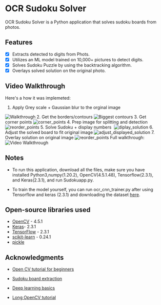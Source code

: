 # OCR Sudoku Solver 
OCR Sudoku Solver is a Python application that solves sudoku boards from photos. 

## Features 
- [x] Extracts detected to digits from Phots.
- [x] Utilizes an ML model trained on 10,000+ pictures to detect digits. 
- [x] Solves Sudoku Puzzle by using the backtracking algorithm.
- [x] Overlays solved solution on the original photo. 

## Video Walkthrough 
Here's a how it was implemeted:
1. Apply Grey scale + Gaussian blur to the orginal image 
<img src='2.png' title='Grey scale Picture' width='' alt='Walkthrough' />
2. Get the borders/contours
<img src='3.png' title='Contour Picture' width='' alt='Biggest contours' />
3. Get corner points 
<img src='4.png' title='Corner red indicator Picture' width='' alt='corner_points' />
4. Prep image for splitting and detection
<img src='5.png' title='Corner red indicator Picture' width='' alt='reorder_points' />
5. Solve Sudoku + display numbers 
<img src='6.png' title='Corner red indicator Picture' width='' alt='diplay_solution' />
6. Adjust the solved board to fit original image 
<img src='7.png' title='Corner red indicator Picture' width='' alt='adjust_displayed_solution' />
7. Overlay solution on original image
<img src='8.png' title='Corner red indicator Picture' width='' alt='reorder_points' />
Full walkthrough:
<img src='walkthrough.gif' title='Video Walkthrough' width='' alt='Video Walkthrough' />

##  Notes
- To run this application, download all the files, make sure you have installed  Python3,numpy(1.20.2), OpenCV(4.5.1.48), Tensorflow(2.3.1), and Keras(2.3.1), and run Sudokuapp.py.

- To train the model yourself, you can run ocr_cnn_trainer.py after using Tensorflow and keras (2.3.1) and downloading the dataset [here](http://www.ee.surrey.ac.uk/CVSSP/demos/chars74k/). 

## Open-source libraries used 
- [OpenCV](https://pypi.org/project/opencv-python/) - 4.5.1
- [Keras](https://pypi.org/project/keras/)- 2.3.1
- [TensorFlow](https://www.tensorflow.org/install) - 2.3.1 
- [scikit-learn](https://scikit-learn.org/stable/install.html) - 0.24.1
- [pickle](https://docs.python.org/3/library/pickle.html)

## Acknowledgments 
- [Open CV tutorial for beginners](https://www.youtube.com/watch?v=kdLM6AOd2vc&list=PLS1QulWo1RIa7D1O6skqDQ-JZ1GGHKK-K)
- [Sudoku board extraction](https://maker.pro/raspberry-pi/tutorial/grid-detection-with-opencv-on-raspberry-pi)
- [Deep learning basics](https://www.youtube.com/watch?v=Mubj_fqiAv8&list=PLeo1K3hjS3uu7CxAacxVndI4bE_o3BDtO)

- [Long OpenCV tutorial](https://www.youtube.com/watch?v=WQeoO7MI0Bs)
